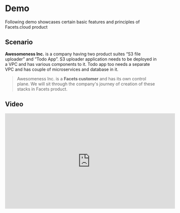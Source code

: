 # Demo

Following demo showcases certain basic features and principles of Facets.cloud product

## Scenario

**Awesomeness Inc.** is a company having two product suites “S3 file uploader” and “Todo App”.
S3 uploader application needs to be deployed in a VPC and has various components to it. Todo app too needs a separate VPC and has couple of microservices and database in it.

>Awesomeness Inc. is a **Facets customer** and has its own control plane. We will sit through the company's journey of creation of these stacks in Facets product.


## Video

<iframe width="560" height="315" src="https://www.youtube.com/embed/3rUbPEyIHOU" title="YouTube video player" frameborder="0" allow="accelerometer; autoplay; clipboard-write; encrypted-media; gyroscope; picture-in-picture" allowfullscreen></iframe>
